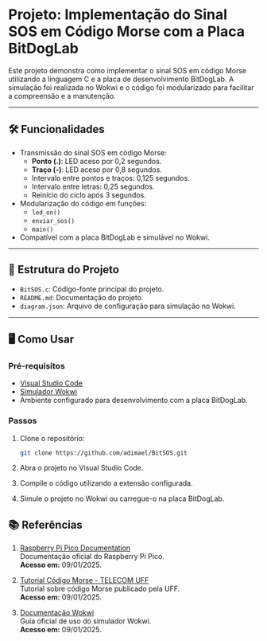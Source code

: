 # Projeto: Implementação do Sinal SOS em Código Morse com a Placa BitDogLab

Este projeto demonstra como implementar o sinal SOS em código Morse utilizando a linguagem C e a placa de desenvolvimento BitDogLab. A simulação foi realizada no Wokwi e o código foi modularizado para facilitar a compreensão e a manutenção.

---

## 🛠️ Funcionalidades

- Transmissão do sinal SOS em código Morse:
  - **Ponto (.)**: LED aceso por 0,2 segundos.
  - **Traço (-)**: LED aceso por 0,8 segundos.
  - Intervalo entre pontos e traços: 0,125 segundos.
  - Intervalo entre letras: 0,25 segundos.
  - Reinício do ciclo após 3 segundos.
- Modularização do código em funções:
  - `led_on()`
  - `enviar_sos()`
  - `main()`
- Compatível com a placa BitDogLab e simulável no Wokwi.

---

## 📁 Estrutura do Projeto

- `BitSOS.c`: Código-fonte principal do projeto.
- `README.md`: Documentação do projeto.
- `diagram.json`: Arquivo de configuração para simulação no Wokwi.

---

## 🖥️ Como Usar

### Pré-requisitos
- [Visual Studio Code](https://code.visualstudio.com/)
- [Simulador Wokwi](https://wokwi.com/)
- Ambiente configurado para desenvolvimento com a placa BitDogLab.

### Passos
1. Clone o repositório:
   ```bash
   git clone https://github.com/adimael/BitSOS.git
    ````

2. Abra o projeto no Visual Studio Code.
3. Compile o código utilizando a extensão configurada.
4. Simule o projeto no Wokwi ou carregue-o na placa BitDogLab.

## 📚 Referências

1. [Raspberry Pi Pico Documentation](https://www.raspberrypi.com/documentation/microcontrollers/pico-series.html)  
   Documentação oficial do Raspberry Pi Pico.  
   **Acesso em:** 09/01/2025.

2. [Tutorial Código Morse - TELECOM UFF](https://www.telecom.uff.br/pet/petws/downloads/tutoriais/codigo_morse/Tutorial_Codigo_Morse_2019_12_19.pdf)  
   Tutorial sobre código Morse publicado pela UFF.  
   **Acesso em:** 09/01/2025.

3. [Documentação Wokwi](https://docs.wokwi.com/pt-BR/)  
   Guia oficial de uso do simulador Wokwi.  
   **Acesso em:** 09/01/2025.



